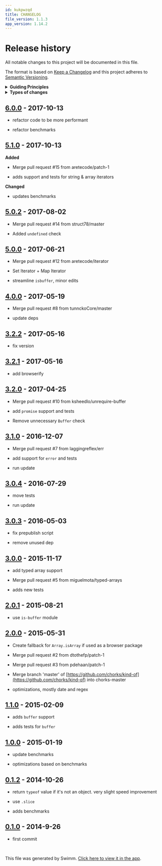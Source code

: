 ```yaml
---
id: kukpwzqd
title: CHANGELOG
file_version: 1.1.3
app_version: 1.14.2
---
```


# Release history

All notable changes to this project will be documented in this file.

The format is based on [Keep a Changelog](http://keepachangelog.com/en/1.0.0/) and this project adheres to [Semantic Versioning](http://semver.org/spec/v2.0.0.html).

<details> <summary><strong>Guiding Principles</strong></summary>

*   Changelogs are for humans, not machines.

*   There should be an entry for every single version.

*   The same types of changes should be grouped.

*   Versions and sections should be linkable.

*   The latest version comes first.

*   The release date of each versions is displayed.

*   Mention whether you follow Semantic Versioning.

</details> <details> <summary><strong>Types of changes</strong></summary>

Changelog entries are classified using the following labels _(from_ [_keep-a-changelog_](http://keepachangelog.com/)):

*   `Added` for new features.

*   `Changed` for changes in existing functionality.

*   `Deprecated` for soon-to-be removed features.

*   `Removed` for now removed features.

*   `Fixed` for any bug fixes.

*   `Security` in case of vulnerabilities.

</details>

## [6.0.0](https://github.com/jonschlinkert/kind-of/compare/5.1.0...6.0.0) - 2017-10-13

*   refactor code to be more performant

*   refactor benchmarks

## [5.1.0](https://github.com/jonschlinkert/kind-of/compare/5.0.2...5.1.0) - 2017-10-13

**Added**

*   Merge pull request #15 from aretecode/patch-1

*   adds support and tests for string & array iterators

**Changed**

*   updates benchmarks

## [5.0.2](https://github.com/jonschlinkert/kind-of/compare/5.0.1...5.0.2) - 2017-08-02

*   Merge pull request #14 from struct78/master

*   Added `undefined` check

## [5.0.0](https://github.com/jonschlinkert/kind-of/compare/4.0.0...5.0.0) - 2017-06-21

*   Merge pull request #12 from aretecode/iterator

*   Set Iterator + Map Iterator

*   streamline `isbuffer`, minor edits

## [4.0.0](https://github.com/jonschlinkert/kind-of/compare/3.2.2...4.0.0) - 2017-05-19

*   Merge pull request #8 from tunnckoCore/master

*   update deps

## [3.2.2](https://github.com/jonschlinkert/kind-of/compare/3.2.1...3.2.2) - 2017-05-16

*   fix version

## [3.2.1](https://github.com/jonschlinkert/kind-of/compare/3.2.0...3.2.1) - 2017-05-16

*   add browserify

## [3.2.0](https://github.com/jonschlinkert/kind-of/compare/3.1.0...3.2.0) - 2017-04-25

*   Merge pull request #10 from ksheedlo/unrequire-buffer

*   add `promise` support and tests

*   Remove unnecessary `Buffer` check

## [3.1.0](https://github.com/jonschlinkert/kind-of/compare/3.0.4...3.1.0) - 2016-12-07

*   Merge pull request #7 from laggingreflex/err

*   add support for `error` and tests

*   run update

## [3.0.4](https://github.com/jonschlinkert/kind-of/compare/3.0.3...3.0.4) - 2016-07-29

*   move tests

*   run update

## [3.0.3](https://github.com/jonschlinkert/kind-of/compare/3.0.0...3.0.3) - 2016-05-03

*   fix prepublish script

*   remove unused dep

## [3.0.0](https://github.com/jonschlinkert/kind-of/compare/2.0.1...3.0.0) - 2015-11-17

*   add typed array support

*   Merge pull request #5 from miguelmota/typed-arrays

*   adds new tests

## [2.0.1](https://github.com/jonschlinkert/kind-of/compare/2.0.0...2.0.1) - 2015-08-21

*   use `is-buffer` module

## [2.0.0](https://github.com/jonschlinkert/kind-of/compare/1.1.0...2.0.0) - 2015-05-31

*   Create fallback for `Array.isArray` if used as a browser package

*   Merge pull request #2 from dtothefp/patch-1

*   Merge pull request #3 from pdehaan/patch-1

*   Merge branch 'master' of [https://github.com/chorks/kind-of](https://github.com/chorks/kind-of) into chorks-master

*   optimizations, mostly date and regex

## [1.1.0](https://github.com/jonschlinkert/kind-of/compare/1.0.0...1.1.0) - 2015-02-09

*   adds `buffer` support

*   adds tests for `buffer`

## [1.0.0](https://github.com/jonschlinkert/kind-of/compare/0.1.2...1.0.0) - 2015-01-19

*   update benchmarks

*   optimizations based on benchmarks

## [0.1.2](https://github.com/jonschlinkert/kind-of/compare/0.1.0...0.1.2) - 2014-10-26

*   return `typeof` value if it's not an object. very slight speed improvement

*   use `.slice`

*   adds benchmarks

## [0.1.0](https://github.com/jonschlinkert/kind-of/commit/2fae09b0b19b1aadb558e9be39f0c3ef6034eb87) - 2014-9-26

*   first commit

<br/>

This file was generated by Swimm. [Click here to view it in the app](https://app.swimm.io/repos/Z2l0aHViJTNBJTNBYmxvZyUzQSUzQXdlbmZlbmd3YW5n/docs/kukpwzqd).
